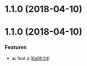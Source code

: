 <a name="1.1.0"></a>
# 1.1.0 (2018-04-10)



<a name="1.1.0"></a>
# 1.1.0 (2018-04-10)


### Features

* **a:** feat a ([6a9fc1d](https://github.com/pigcan/commitizen-with-lerna/commit/6a9fc1d))



